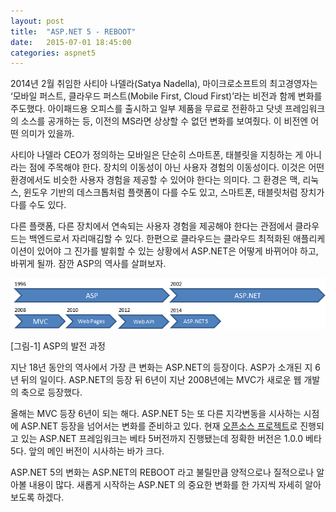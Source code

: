```yaml
---
layout: post
title:  "ASP.NET 5 - REBOOT"
date:   2015-07-01 18:45:00
categories: aspnet5
---
```


2014년 2월 취임한 사티아 나델라(Satya Nadella), 마이크로소프트의 최고경영자는 ‘모바일 퍼스트, 클라우드 퍼스트(Mobile First, Cloud First)’라는 비전과 함께 변화를 주도했다. 아이패드용 오피스를 출시하고 일부 제품을 무료로 전환하고 닷넷 프레임워크의 소스를 공개하는 등, 이전의 MS라면 상상할 수 없던 변화를 보여줬다. 이 비전엔 어떤 의미가 있을까.

사티아 나델라 CEO가 정의하는 모바일은 단순히 스마트폰, 태블릿을 지칭하는 게 아니라는 점에 주목해야 한다. 장치의 이동성이 아닌 사용자 경험의 이동성이다. 이것은 어떤 환경에서도 비슷한 사용자 경험을 제공할 수 있어야 한다는 의미다. 그 환경은 맥, 리눅스, 윈도우 기반의 데스크톱처럼 플랫폼이 다를 수도 있고, 스마트폰, 태블릿처럼 장치가 다를 수도 있다. 

다른 플랫폼, 다른 장치에서 연속되는 사용자 경험을 제공해야 한다는 관점에서 클라우드는 백엔드로서 자리매김할 수 있다. 한편으로 클라우드는 클라우드 최적화된 애플리케이션이 있어야 그 진가를 발휘할 수 있는 상황에서 ASP.NET은 어떻게 바뀌어야 하고, 바뀌게 될까. 잠깐 ASP의 역사를 살펴보자.

![History of ASP](/assets/aspnet5/asp-history.png)

[그림-1] ASP의 발전 과정

지난 18년 동안의 역사에서 가장 큰 변화는 ASP.NET의 등장이다. ASP가 소개된 지 6년 뒤의 일이다. ASP.NET의 등장 뒤 6년이 지난 2008년에는 MVC가 새로운 웹 개발의 축으로 등장했다. 

올해는 MVC 등장 6년이 되는 해다. ASP.NET 5는 또 다른 지각변동을 시사하는 시점에 ASP.NET 등장을 넘어서는 변화를 준비하고 있다. 
현재 [오픈소스 프로젝트](https://github.com/aspnet/Home/)로 진행되고 있는 ASP.NET 프레임워크는 베타 5버전까지 진행됐는데 정확한 버전은 1.0.0 베타 5다. 앞의 메인 버전이 시사하는 바가 크다. 

ASP.NET 5의 변화는 ASP.NET의 REBOOT 라고 불릴만큼 양적으로나 질적으로나 알아볼 내용이 많다. 새롭게 시작하는 ASP.NET 의 중요한 변화를 한 가지씩 자세히 알아보도록 하겠다.
